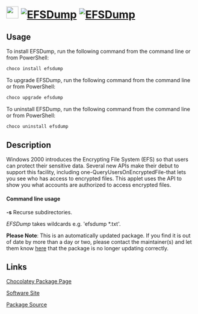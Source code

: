 ﻿# <img src="https://cdn.jsdelivr.net/gh/mkevenaar/chocolatey-packages@4c553d8238d35a85ee9dea4b70bfec7950826f14/icons/efsdump.png" width="32" height="32"/> [![EFSDump](https://img.shields.io/chocolatey/v/efsdump.svg?label=EFSDump)](https://community.chocolatey.org/packages/efsdump) [![EFSDump](https://img.shields.io/chocolatey/dt/efsdump.svg)](https://community.chocolatey.org/packages/efsdump)

## Usage

To install EFSDump, run the following command from the command line or from PowerShell:

```powershell
choco install efsdump
```

To upgrade EFSDump, run the following command from the command line or from PowerShell:

```powershell
choco upgrade efsdump
```

To uninstall EFSDump, run the following command from the command line or from PowerShell:

```powershell
choco uninstall efsdump
```

## Description


Windows 2000 introduces the Encrypting File System (EFS) so that users can protect their sensitive data. Several new APIs make their debut to support this facility, including one-QueryUsersOnEncryptedFile-that lets you see who has access to encrypted files. This applet uses the API to show you what accounts are authorized to access encrypted files.

#### Command line usage

__-s__    Recurse subdirectories.

_EFSDump_ takes wildcards e.g. 'efsdump *.txt'.

**Please Note**: This is an automatically updated package. If you find it is
out of date by more than a day or two, please contact the maintainer(s) and
let them know [here](https://github.com/mkevenaar/chocolatey-packages/issues) that the package is no longer updating correctly.


## Links

[Chocolatey Package Page](https://community.chocolatey.org/packages/efsdump)

[Software Site](https://learn.microsoft.com/en-us/sysinternals/downloads/efsdump)

[Package Source](https://github.com/mkevenaar/chocolatey-packages/tree/master/automatic/efsdump)

